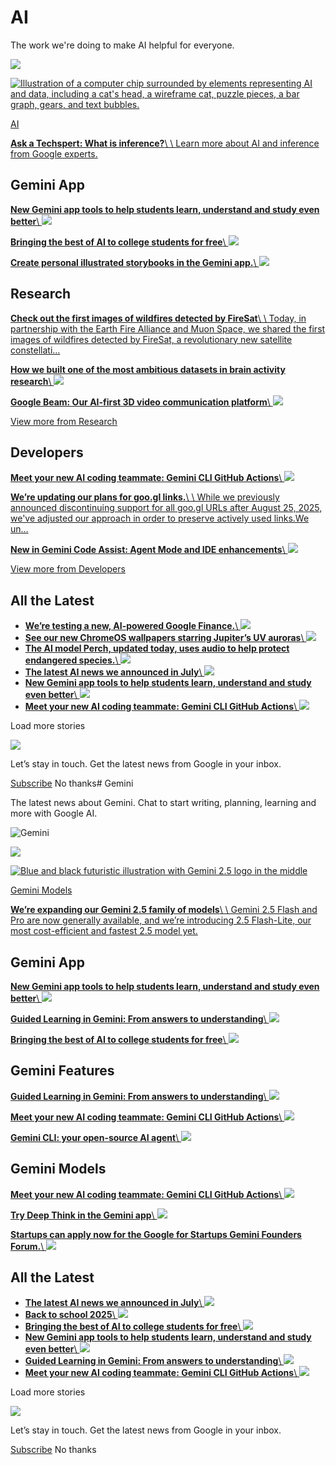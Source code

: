 # AI

The work we're doing to make AI helpful for everyone.

[![](https://storage.googleapis.com/gweb-uniblog-publish-prod/images/InferenceHero_v3.width-1000.format-webp.webp)](https://blog.google/technology/ai/ask-a-techspert-what-is-inference/)

[![                                                    Illustration of a computer chip surrounded by elements representing AI and data, including a cat's head, a wireframe cat, puzzle pieces, a bar graph, gears, and text bubbles.                                                ](https://storage.googleapis.com/gweb-uniblog-publish-prod/images/InferenceHero_v3.width-1000.format-webp.webp)](https://blog.google/technology/ai/ask-a-techspert-what-is-inference/)

[AI](https://blog.google/technology/ai/)

[**Ask a Techspert: What is inference?**\\
\\
Learn more about AI and inference from Google experts.](https://blog.google/technology/ai/ask-a-techspert-what-is-inference/)

## Gemini App

[**New Gemini app tools to help students learn, understand and study even better**\\
![](https://storage.googleapis.com/gweb-uniblog-publish-prod/original_images/Students_BTS_Hero_2096x1182.png)](https://blog.google/products/gemini/new-gemini-tools-students-august-2025/)

[**Bringing the best of AI to college students for free**\\
![](https://storage.googleapis.com/gweb-uniblog-publish-prod/original_images/BTS_SP_Crop.png)](https://blog.google/products/gemini/google-ai-pro-students-learning/)

[**Create personal illustrated storybooks in the Gemini app.**\\
![](https://storage.googleapis.com/gweb-uniblog-publish-prod/images/StorybookThumb.width-150.format-webp.webp)](https://blog.google/products/gemini/storybooks/)

## Research

[**Check out the first images of wildfires detected by FireSat**\\
\\
Today, in partnership with the Earth Fire Alliance and Muon Space, we shared the first images of wildfires detected by FireSat, a revolutionary new satellite constellati…](https://blog.google/technology/research/first-firesat-images/)

[**How we built one of the most ambitious datasets in brain activity research**\\
![](https://storage.googleapis.com/gweb-uniblog-publish-prod/images/Hero_How-we-built-one-of-the-most.width-150.format-webp.webp)](https://blog.google/technology/research/zapbench-zebrafish-brain-mapping/)

[**Google Beam: Our AI-first 3D video communication platform**\\
![](https://storage.googleapis.com/gweb-uniblog-publish-prod/images/IO_HERO_BLOG_2025_2096_x_1182_px.width-150.format-webp.webp)](https://blog.google/technology/research/project-starline-google-beam-update/)

[View more from Research](https://blog.google/technology/research/)

## Developers

[**Meet your new AI coding teammate: Gemini CLI GitHub Actions**\\
![](https://storage.googleapis.com/gweb-uniblog-publish-prod/images/All-Three_1.width-150.format-webp.webp)](https://blog.google/technology/developers/introducing-gemini-cli-github-actions/)

[**We’re updating our plans for goo.gl links.**\\
\\
While we previously announced discontinuing support for all goo.gl URLs after August 25, 2025, we've adjusted our approach in order to preserve actively used links.We un…](https://blog.google/technology/developers/googl-link-shortening-update/)

[**New in Gemini Code Assist: Agent Mode and IDE enhancements**\\
![](https://storage.googleapis.com/gweb-uniblog-publish-prod/images/GCA_Hero_1.width-150.format-webp.webp)](https://blog.google/technology/developers/gemini-code-assist-updates-july-2025/)

[View more from Developers](https://blog.google/technology/developers/)

## All the Latest

- [**We’re testing a new, AI-powered Google Finance.**\\
  ![](https://storage.googleapis.com/gweb-uniblog-publish-prod/images/Google_Finance.max-300x300.format-webp.webp)](https://blog.google/products/search/google-finance-ai/)
- [**See our new ChromeOS wallpapers starring Jupiter’s UV auroras**\\
  ![](https://storage.googleapis.com/gweb-uniblog-publish-prod/images/Jupiter_Timelapse_hero_still.max-300x300.format-webp.webp)](https://blog.google/products/chromebooks/chromeos-wallpapers-jupiter-auroras/)
- [**The AI model Perch, updated today, uses audio to help protect endangered species.**\\
  ![](https://storage.googleapis.com/gweb-uniblog-publish-prod/images/bioacoustics_16x9_conform_25080.max-300x300.format-webp.webp)](https://blog.google/technology/google-deepmind/perch-ai-model/)
- [**The latest AI news we announced in July**\\
  ![](https://storage.googleapis.com/gweb-uniblog-publish-prod/images/July_AI_Roundup_hero-still.max-300x300.format-webp.webp)](https://blog.google/technology/ai/google-ai-updates-july-2025/)
- [**New Gemini app tools to help students learn, understand and study even better**\\
  ![](https://storage.googleapis.com/gweb-uniblog-publish-prod/images/Students_BTS_Hero_2096x1182.max-300x300.format-webp.webp)](https://blog.google/products/gemini/new-gemini-tools-students-august-2025/)
- [**Meet your new AI coding teammate: Gemini CLI GitHub Actions**\\
  ![](https://storage.googleapis.com/gweb-uniblog-publish-prod/images/All-Three_1.max-300x300.format-webp.webp)](https://blog.google/technology/developers/introducing-gemini-cli-github-actions/)

Load more stories

![](https://blog.google/static/blogv2/images/newsletter_toast.svg?version=pr20250805-1636)

Let’s stay in touch. Get the latest news from Google in your inbox.

[Subscribe](https://blog.google/newsletter-subscribe/) No thanks# Gemini

The latest news about Gemini. Chat to start writing, planning, learning and more with Google AI.

![Gemini](https://storage.googleapis.com/gweb-uniblog-publish-prod/images/Gemini_SparkIcon_.width-500.format-webp.webp)

[![](https://storage.googleapis.com/gweb-uniblog-publish-prod/images/2.5_bundle_keyword_blog_header_2.width-1000.format-webp.webp)](https://blog.google/products/gemini/gemini-2-5-model-family-expands/)

[![                                                    Blue and black futuristic illustration with Gemini 2.5 logo in the middle                                                ](https://storage.googleapis.com/gweb-uniblog-publish-prod/images/2.5_bundle_keyword_blog_header_2.width-1000.format-webp.webp)](https://blog.google/products/gemini/gemini-2-5-model-family-expands/)

[Gemini Models](https://blog.google/products/gemini/)

[**We’re expanding our Gemini 2.5 family of models**\\
\\
Gemini 2.5 Flash and Pro are now generally available, and we’re introducing 2.5 Flash-Lite, our most cost-efficient and fastest 2.5 model yet.](https://blog.google/products/gemini/gemini-2-5-model-family-expands/)

## Gemini App

[**New Gemini app tools to help students learn, understand and study even better**\\
![](https://storage.googleapis.com/gweb-uniblog-publish-prod/original_images/Students_BTS_Hero_2096x1182.png)](https://blog.google/products/gemini/new-gemini-tools-students-august-2025/)

[**Guided Learning in Gemini: From answers to understanding**\\
![](https://storage.googleapis.com/gweb-uniblog-publish-prod/original_images/Guided-1.png)](https://blog.google/outreach-initiatives/education/guided-learning/)

[**Bringing the best of AI to college students for free**\\
![](https://storage.googleapis.com/gweb-uniblog-publish-prod/original_images/BTS_SP_Crop.png)](https://blog.google/products/gemini/google-ai-pro-students-learning/)

## Gemini Features

[**Guided Learning in Gemini: From answers to understanding**\\
![](https://storage.googleapis.com/gweb-uniblog-publish-prod/original_images/Guided-1.png)](https://blog.google/outreach-initiatives/education/guided-learning/)

[**Meet your new AI coding teammate: Gemini CLI GitHub Actions**\\
![](https://storage.googleapis.com/gweb-uniblog-publish-prod/images/All-Three_1.width-150.format-webp.webp)](https://blog.google/technology/developers/introducing-gemini-cli-github-actions/)

[**Gemini CLI: your open-source AI agent**\\
![](https://storage.googleapis.com/gweb-uniblog-publish-prod/images/Gemini_CLI_Hero_Final.width-150.format-webp.webp)](https://blog.google/technology/developers/introducing-gemini-cli-open-source-ai-agent/)

## Gemini Models

[**Meet your new AI coding teammate: Gemini CLI GitHub Actions**\\
![](https://storage.googleapis.com/gweb-uniblog-publish-prod/images/All-Three_1.width-150.format-webp.webp)](https://blog.google/technology/developers/introducing-gemini-cli-github-actions/)

[**Try Deep Think in the Gemini app**\\
![](https://storage.googleapis.com/gweb-uniblog-publish-prod/images/2-5-deep-think_blog_header.width-150.format-webp.webp)](https://blog.google/products/gemini/gemini-2-5-deep-think/)

[**Startups can apply now for the Google for Startups Gemini Founders Forum.**\\
![](https://storage.googleapis.com/gweb-uniblog-publish-prod/images/GeminiFoundersForum_SS.width-150.format-webp.webp)](https://blog.google/outreach-initiatives/entrepreneurs/apply-google-for-startups-gemini-founders-fund/)

## All the Latest

- [**The latest AI news we announced in July**\\
  ![](https://storage.googleapis.com/gweb-uniblog-publish-prod/images/July_AI_Roundup_hero-still.max-300x300.format-webp.webp)](https://blog.google/technology/ai/google-ai-updates-july-2025/)
- [**Back to school 2025**\\
  ![](https://storage.googleapis.com/gweb-uniblog-publish-prod/images/2477-EDU-CollectionsBlogHeader-.max-300x300.format-webp.webp)](https://blog.google/outreach-initiatives/education/back-to-school-collection-2025/)
- [**Bringing the best of AI to college students for free**\\
  ![](https://storage.googleapis.com/gweb-uniblog-publish-prod/images/BTS_SP_Crop.max-300x300.format-webp.webp)](https://blog.google/products/gemini/google-ai-pro-students-learning/)
- [**New Gemini app tools to help students learn, understand and study even better**\\
  ![](https://storage.googleapis.com/gweb-uniblog-publish-prod/images/Students_BTS_Hero_2096x1182.max-300x300.format-webp.webp)](https://blog.google/products/gemini/new-gemini-tools-students-august-2025/)
- [**Guided Learning in Gemini: From answers to understanding**\\
  ![](https://storage.googleapis.com/gweb-uniblog-publish-prod/images/Guided-1.max-300x300.format-webp.webp)](https://blog.google/outreach-initiatives/education/guided-learning/)
- [**Meet your new AI coding teammate: Gemini CLI GitHub Actions**\\
  ![](https://storage.googleapis.com/gweb-uniblog-publish-prod/images/All-Three_1.max-300x300.format-webp.webp)](https://blog.google/technology/developers/introducing-gemini-cli-github-actions/)

Load more stories

![](https://blog.google/static/blogv2/images/newsletter_toast.svg?version=pr20250805-1636)

Let’s stay in touch. Get the latest news from Google in your inbox.

[Subscribe](https://blog.google/newsletter-subscribe/) No thanks